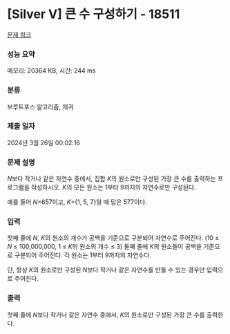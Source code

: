 # [Silver V] 큰 수 구성하기 - 18511 

[문제 링크](https://www.acmicpc.net/problem/18511) 

### 성능 요약

메모리: 20364 KB, 시간: 244 ms

### 분류

브루트포스 알고리즘, 재귀

### 제출 일자

2024년 3월 26일 00:02:16

### 문제 설명

<p><em>N</em>보다 작거나 같은 자연수 중에서, 집합 <em>K</em>의 원소로만 구성된 가장 큰 수를 출력하는 프로그램을 작성하시오. <em>K</em>의 모든 원소는 1부터 9까지의 자연수로만 구성된다.</p>

<p>예를 들어 <em>N</em>=657이고, <em>K</em>={1, 5, 7}일 때 답은 577이다.</p>

### 입력 

 <p>첫째 줄에 <em>N</em>, <em>K</em>의 원소의 개수가 공백을 기준으로 구분되어 자연수로 주어진다. (10 ≤ <em>N </em>≤ 100,000,000, 1 ≤ <em>K</em>의 원소의 개수 ≤ 3) 둘째 줄에 <em>K</em>의 원소들이 공백을 기준으로 구분되어 주어진다. 각 원소는 1부터 9까지의 자연수다.</p>

<p>단, 항상 <em>K</em>의 원소로만 구성된 <em>N</em>보다 작거나 같은 자연수를 만들 수 있는 경우만 입력으로 주어진다.</p>

### 출력 

 <p>첫째 줄에 <em>N</em>보다 작거나 같은 자연수 중에서, <em>K</em>의 원소로만 구성된 가장 큰 수를 출력한다.</p>

